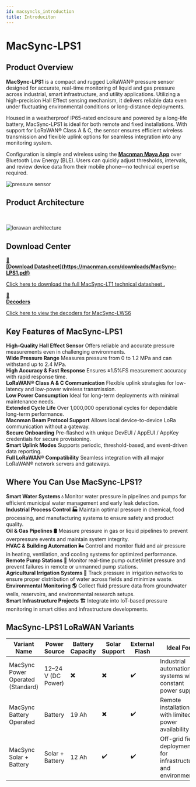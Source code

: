 ```yaml
---
id: macsyncls_introduction
title: Introduciton
---
```


# MacSync-LPS1

## Product Overview

**MacSync-LPS1** is a compact and rugged LoRaWAN® pressure sensor designed for accurate, real-time monitoring of liquid and gas pressure across industrial, smart infrastructure, and utility applications. Utilizing a high-precision Hall Effect sensing mechanism, it delivers reliable data even under fluctuating environmental conditions or long-distance deployments.

Housed in a weatherproof IP65-rated enclosure and powered by a long-life battery, MacSync-LPS1 is ideal for both remote and fixed installations. With support for LoRaWAN® Class A & C, the sensor ensures efficient wireless transmission and flexible uplink options for seamless integration into any monitoring system.

Configuration is simple and wireless using the [**Macnman Maya App**](https://play.google.com/store/apps/details?id=com.macnman.app&pcampaignid=web_share) over Bluetooth Low Energy (BLE). Users can quickly adjust thresholds, intervals, and review device data from their mobile phone—no technical expertise required.


![pressure sensor](/img/lorawan/sensors/temperaturehumi/pressure-sensor-lora-hero.webp)

## Product Architecture
<br/>

![lorawan architecture](/img/lorawan/lorawan_macsync_archi.svg)

## Download Center

<div className="icon-card-grid">
  <a href="https://macnman.com/downloads/MacSync-LPS1.pdf" 
  className="icon-card">
    <div className="icon">📂</div>  
    <div>
      <strong>[Download Datasheet](https://macnman.com/downloads/MacSync-LPS1.pdf)</strong>
      <p>Click here to download the full MacSync-LT1 technical datasheet
.</p>
    </div>
  </a>
  <a href="https://github.com/MacnMan/LoRa_Module_SDK/tree/main/SDK/LoRaWAN_AT_Slave" 
  className="icon-card">
    <div className="icon">📝</div>
    <div>
      <strong>Decoders</strong>
      <p>Click here to view the decoders for MacSync-LWS6</p>
    </div>
  </a>
</div>

<div style={{ margin: "2rem 0" }}></div>


## Key Features of MacSync-LPS1

<div className="reusable-feature-grid">
  <div className="reusable-feature-card">
    <strong>High-Quality Hall Effect Sensor</strong>
    Offers reliable and accurate pressure measurements even in challenging environments.
  </div>
  <div className="reusable-feature-card">
    <strong>Wide Pressure Range</strong>
    Measures pressure from 0 to 1.2 MPa and can withstand up to 2.4 MPa.
  </div>
  <div className="reusable-feature-card">
    <strong>High Accuracy & Fast Response</strong>
    Ensures ±1.5%FS measurement accuracy with rapid response time.
  </div>
  <div className="reusable-feature-card">
    <strong>LoRaWAN® Class A & C Communication</strong>
    Flexible uplink strategies for low-latency and low-power wireless transmission.
  </div>
  <div className="reusable-feature-card">
    <strong>Low Power Consumption</strong>
    Ideal for long-term deployments with minimal maintenance needs.
  </div>
  <div className="reusable-feature-card">
    <strong>Extended Cycle Life</strong>
    Over 1,000,000 operational cycles for dependable long-term performance.
  </div>
  <div className="reusable-feature-card">
    <strong>Macnman Beam Protocol Support</strong>
    Allows local device-to-device LoRa communication without a gateway.
  </div>
  <div className="reusable-feature-card">
    <strong>Secure Onboarding</strong>
    Pre-flashed with unique DevEUI / AppEUI / AppKey credentials for secure provisioning.
  </div>
  <div className="reusable-feature-card">
    <strong>Smart Uplink Modes</strong>
    Supports periodic, threshold-based, and event-driven data reporting.
  </div>
  <div className="reusable-feature-card">
    <strong>Full LoRaWAN® Compatibility</strong>
    Seamless integration with all major LoRaWAN® network servers and gateways.
  </div>
</div>

## Where You Can Use MacSync-LPS1?

<div className="reusable-feature-grid">
  <div className="reusable-feature-card">
    <strong>Smart Water Systems 💧</strong>
    Monitor water pressure in pipelines and pumps for efficient municipal water management and early leak detection.
  </div>
  <div className="reusable-feature-card">
    <strong>Industrial Process Control 🏭</strong>
    Maintain optimal pressure in chemical, food processing, and manufacturing systems to ensure safety and product quality.
  </div>
  <div className="reusable-feature-card">
    <strong>Oil & Gas Pipelines 🛢️</strong>
    Measure pressure in gas or liquid pipelines to prevent overpressure events and maintain system integrity.
  </div>
  <div className="reusable-feature-card">
    <strong>HVAC & Building Automation 🌬️</strong>
    Control and monitor fluid and air pressure in heating, ventilation, and cooling systems for optimized performance.
  </div>
  <div className="reusable-feature-card">
    <strong>Remote Pump Stations 🚰</strong>
    Monitor real-time pump outlet/inlet pressure and prevent failures in remote or unmanned pump stations.
  </div>
  <div className="reusable-feature-card">
    <strong>Agricultural Irrigation Systems 🌾</strong>
    Track pressure in irrigation networks to ensure proper distribution of water across fields and minimize waste.
  </div>
  <div className="reusable-feature-card">
    <strong>Environmental Monitoring 🌎</strong>
    Collect fluid pressure data from groundwater wells, reservoirs, and environmental research setups.
  </div>
  <div className="reusable-feature-card">
    <strong>Smart Infrastructure Projects 🏗️</strong>
    Integrate into IoT-based pressure monitoring in smart cities and infrastructure developments.
  </div>
</div>

## MacSync-LPS1 LoRaWAN Variants

<table className="parameter-table">
  <thead>
    <tr>
      <th>Variant Name</th>
      <th>Power Source</th>
      <th>Battery Capacity</th>
      <th>Solar Support</th>
      <th>External Flash</th>
      <th>Ideal For</th>
    </tr>
  </thead>
  <tbody>
    <tr>
      <td>MacSync Power Operated (Standard)</td>
      <td>12–24 V (DC Power)</td>
      <td>✖️</td>
      <td>✖️</td>
      <td>✔️</td>
      <td>Industrial automation systems with constant power supply</td>
    </tr>
    <tr>
      <td>MacSync Battery Operated</td>
      <td>Battery</td>
      <td>19 Ah</td>
      <td>✖️</td>
      <td>✔️</td>
      <td>Remote installations with limited power availability</td>
    </tr>
    <tr>
      <td>MacSync Solar + Battery</td>
      <td>Solar + Battery</td>
      <td>12 Ah</td>
      <td>✔️</td>
      <td>✔️</td>
      <td>Off-grid field deployments for infrastructure and environment</td>
    </tr>
  </tbody>
</table>
